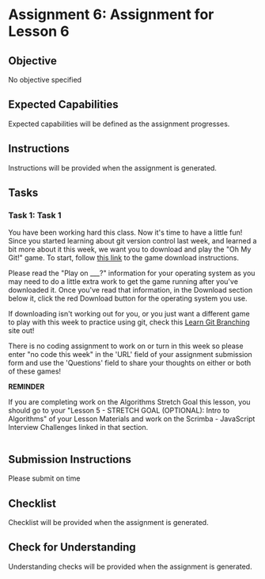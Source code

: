 # Assignment 6: Assignment for Lesson 6

## Objective

No objective specified

## Expected Capabilities

Expected capabilities will be defined as the assignment progresses.

## Instructions

Instructions will be provided when the assignment is generated.

## Tasks

### Task 1: Task 1

You have been working hard this class.  Now it's time to have a little fun!  Since you started learning about git version control last week, and learned a bit more about it this week, we want you to download and play the "Oh My Git!" game.  To start, follow <a href="https://blinry.itch.io/oh-my-git" target="_blank">this link</a> to the game download instructions.  

Please read the "Play on ___?" information for your operating system as you may need to do a little extra work to get the game running after you've downloaded it.  Once you've read that information, in the Download section below it, click the red Download button for the operating system you use.  

If downloading isn't working out for you, or you just want a different game to play with this week to practice using git, check this <a href="https://learngitbranching.js.org/?locale=en_US" target="_blank">Learn Git Branching</a> site out!

There is no coding assignment to work on or turn in this week so please enter "no code this week" in the 'URL' field of your assignment submission form and use the 'Questions' field to share your thoughts on either or both of these games!

**REMINDER**

If you are completing work on the Algorithms Stretch Goal this lesson, you should go to your "Lesson 5 - STRETCH GOAL (OPTIONAL): Intro to Algorithms" of your Lesson Materials and work on the Scrimba - JavaScript Interview Challenges linked in that section.

```

```

## Submission Instructions

Please submit on time

## Checklist

Checklist will be provided when the assignment is generated.

## Check for Understanding

Understanding checks will be provided when the assignment is generated.